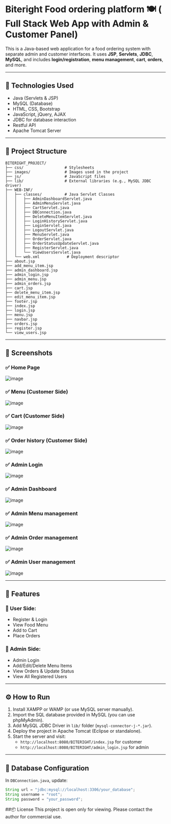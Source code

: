 # Biteright Food ordering platform 🍽️ ( Full Stack Web App with Admin & Customer Panel)

This is a Java-based web application for a food ordering system with separate admin and customer interfaces. It uses **JSP**, **Servlets**, **JDBC**, **MySQL**, and includes **login/registration**, **menu management**, **cart**, **orders**, and more.

---

## 🔧 Technologies Used

- Java (Servlets & JSP)
- MySQL (Database)
- HTML, CSS, Bootstrap
- JavaScript, jQuery, AJAX
- JDBC for database interaction
- Restful API
- Apache Tomcat Server

---
## 📁 Project Structure

```
BITERIGHT_PROJECT/
├── css/                  # Stylesheets
├── images/               # Images used in the project
├── js/                   # JavaScript files
├── lib/                  # External libraries (e.g., MySQL JDBC driver)
├── WEB-INF/
│   ├── classes/          # Java Servlet Classes
│   │   ├── AdminDashboardServlet.java
│   │   ├── AdminMenuServlet.java
│   │   ├── CartServlet.java
│   │   ├── DBConnection.java
│   │   ├── DeleteMenuItemServlet.java
│   │   ├── LoginHistoryServlet.java
│   │   ├── LoginServlet.java
│   │   ├── LogoutServlet.java
│   │   ├── MenuServlet.java
│   │   ├── OrderServlet.java
│   │   ├── OrderStatusUpdateServlet.java
│   │   ├── RegisterServlet.java
│   │   └── ViewUsersServlet.java
│   └── web.xml            # Deployment descriptor
├── about.jsp
├── add_menu_item.jsp
├── admin_dashboard.jsp
├── admin_login.jsp
├── admin_menu.jsp
├── admin_orders.jsp
├── cart.jsp
├── delete_menu_item.jsp
├── edit_menu_item.jsp
├── footer.jsp
├── index.jsp
├── login.jsp
├── menu.jsp
├── navbar.jsp
├── orders.jsp
├── register.jsp
└── view_users.jsp
```

---

## 📸 Screenshots

### ✅ Home Page
![image](https://github.com/user-attachments/assets/c2187159-5e57-4574-8d06-04b2546baa52)


### ✅ Menu (Customer Side)
![image](https://github.com/user-attachments/assets/32a37d1b-d182-4db8-a51a-bd47ba8b0f43)


### ✅ Cart (Customer Side)
![image](https://github.com/user-attachments/assets/81d04d48-1162-46c7-9940-8e7235ddd53f)


### ✅ Order history (Customer Side)
![image](https://github.com/user-attachments/assets/32b1ed8e-0ec7-4495-93f0-81604af3f45e)

### ✅ Admin Login
![image](https://github.com/user-attachments/assets/b9325b55-a37b-47c3-9bf6-94f9395a29da)


### ✅ Admin Dashboard
![image](https://github.com/user-attachments/assets/d9386b58-deb6-4425-b616-02839896d9f3)


### ✅ Admin Menu management
![image](https://github.com/user-attachments/assets/ed6f29ae-3955-4b75-a74d-6f0d402d89c3)


### ✅ Admin Order management
![image](https://github.com/user-attachments/assets/cd6f5d80-520f-4b89-8b48-e054aef81492)


### ✅ Admin User management
![image](https://github.com/user-attachments/assets/7bf5a9f2-95ef-4853-b607-a0705231c1e9)



---

## 🚀 Features

### 👤 User Side:
- Register & Login
- View Food Menu
- Add to Cart
- Place Orders

### 🔐 Admin Side:
- Admin Login
- Add/Edit/Delete Menu Items
- View Orders & Update Status
- View All Registered Users

---

## ⚙️ How to Run

1. Install XAMPP or WAMP (or use MySQL server manually).
2. Import the SQL database provided in MySQL (you can use phpMyAdmin).
3. Add MySQL JDBC Driver in `lib/` folder (`mysql-connector-j-*.jar`).
4. Deploy the project in Apache Tomcat (Eclipse or standalone).
5. Start the server and visit:  
   - `http://localhost:8080/BITERIGHT/index.jsp` for customer  
   - `http://localhost:8080/BITERIGHT/admin_login.jsp` for admin

---

## 💾 Database Configuration

In `DBConnection.java`, update:

```java
String url = "jdbc:mysql://localhost:3306/your_database";
String username = "root";
String password = "your_password";
```

##📦 License
This project is open only for viewing. Please contact the author for commercial use.

